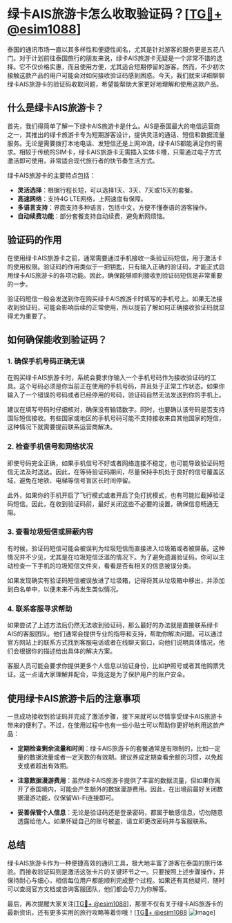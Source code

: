 # 绿卡AIS旅游卡怎么收取验证码？[[TG💪+ @esim1088](https://t.me/s/esim1088)]

泰国的通讯市场一直以其多样性和便捷性闻名，尤其是针对游客的服务更是五花八门。对于计划前往泰国旅行的朋友来说，绿卡AIS旅游卡无疑是一个非常不错的选择。它不仅价格实惠，而且使用方便，尤其适合短期停留的游客。然而，不少初次接触这款产品的用户可能会对如何接收验证码感到困惑。今天，我们就来详细聊聊绿卡AIS旅游卡的验证码收取问题，希望能帮助大家更好地理解和使用这款产品。

## 什么是绿卡AIS旅游卡？

首先，我们得简单了解一下绿卡AIS旅游卡是什么。AIS是泰国最大的电信运营商之一，其推出的绿卡旅游卡专为短期游客设计，提供灵活的通话、短信和数据流量服务。无论是需要拨打本地电话、发短信还是上网冲浪，绿卡AIS都能满足你的需求。相较于传统的SIM卡，绿卡AIS旅游卡无需插入实体卡槽，只需通过电子方式激活即可使用，非常适合现代旅行者的快节奏生活方式。

绿卡AIS旅游卡的主要特点包括：

- **灵活选择**：根据行程长短，可以选择1天、3天、7天或15天的套餐。
- **高速网络**：支持4G LTE网络，上网速度有保障。
- **多语言支持**：界面支持多种语言，包括中文，方便不懂泰语的游客操作。
- **自动续费功能**：部分套餐支持自动续费，避免断网烦恼。

## 验证码的作用

在使用绿卡AIS旅游卡之前，通常需要通过手机接收一条验证码短信，用于激活卡的使用权限。验证码的作用类似于一把钥匙，只有输入正确的验证码，才能正式启用绿卡AIS旅游卡的各项功能。因此，确保能够顺利接收到验证码短信是非常重要的一步。

验证码短信一般会发送到你在购买绿卡AIS旅游卡时填写的手机号上。如果无法接收到验证码，可能会影响后续的正常使用，所以提前了解如何正确接收验证码就显得尤为重要了。

## 如何确保能收到验证码？

### 1. 确保手机号码正确无误

在购买绿卡AIS旅游卡时，系统会要求你输入一个手机号码作为接收验证码的工具。这个号码必须是你当前正在使用的手机号码，并且处于正常工作状态。如果你输入了一个错误的号码或者已经停用的号码，验证码自然无法发送到你的手机上。

建议在填写号码时仔细核对，确保没有输错数字。同时，也要确认该号码是否支持国际短信接收。有些国家或地区的手机号码可能不支持接收来自其他国家的短信，这种情况下就需要提前联系运营商解决。

### 2. 检查手机信号和网络状况

即使号码完全正确，如果手机信号不好或者网络连接不稳定，也可能导致验证码短信无法及时送达。因此，在等待验证码期间，尽量保持手机处于良好的信号覆盖区域，避免在地铁、电梯等信号盲区长时间停留。

此外，如果你的手机开启了飞行模式或者开启了免打扰模式，也有可能拦截掉验证码短信。因此，在收到验证码前，最好关闭这些不必要的设置，确保信息畅通无阻。

### 3. 查看垃圾短信或屏蔽内容

有时候，验证码短信可能会被误判为垃圾短信而直接进入垃圾箱或者被屏蔽。这种情况并不少见，尤其是在垃圾短信泛滥的情况下。为了避免遗漏验证码，你可以主动检查一下手机的垃圾短信文件夹，看看是否有相关的信息被误分类。

如果发现确实有验证码短信被误放进了垃圾箱，记得将其从垃圾箱中移出，并添加到白名单中，以便未来不再发生类似情况。

### 4. 联系客服寻求帮助

如果尝试了上述方法后仍然无法收到验证码，那么最好的办法就是直接联系绿卡AIS的客服团队。他们通常会提供专业的指导和支持，帮助你解决问题。可以通过官方网站上的联系方式找到客服电话或者在线聊天窗口，向他们说明具体情况，他们会根据你的描述给出具体的解决方案。

客服人员可能会要求你提供更多个人信息以验证身份，比如护照号或者其他购票凭证。这一点请大家理解并配合，毕竟这是为了保护用户的账户安全。

## 使用绿卡AIS旅游卡后的注意事项

一旦成功接收到验证码并完成了激活步骤，接下来就可以尽情享受绿卡AIS旅游卡带来的便利了。不过，在使用过程中也有一些小贴士可以帮助你更好地利用这款产品：

- **定期检查剩余流量和时间**：绿卡AIS旅游卡的套餐通常是有限制的，比如一定量的数据流量或者一定天数的有效期。建议养成定期查看余额的习惯，以免超支或者超出有效期。
  
- **注意数据漫游费用**：虽然绿卡AIS旅游卡提供了丰富的数据流量，但如果你离开了泰国境内，可能会产生额外的数据漫游费用。因此，在出境前最好关闭数据漫游功能，仅保留Wi-Fi连接即可。

- **妥善保管个人信息**：无论是验证码还是登录密码，都属于敏感信息，切勿随意透露给他人。如果怀疑自己的账号被盗，请立即更改密码并与客服联系。

## 总结

绿卡AIS旅游卡作为一种便捷高效的通讯工具，极大地丰富了游客在泰国的旅行体验。而接收验证码则是激活这张卡片的关键环节之一。只要按照上述步骤操作，并保持耐心与细心，相信每位用户都能顺利完成整个过程。如果还有其他疑问，随时可以查阅官方文档或咨询客服团队，他们都会尽力为你解答。

最后，再次提醒大家关注[[TG💪+ @esim1088](https://t.me/s/esim1088)]，那里不仅有关于绿卡AIS旅游卡的最新资讯，还有更多实用的旅行攻略等着你哦！[[TG💪+ @esim1088](https://t.me/s/esim1088) ![Image](https://i.postimg.cc/4NQfJmqS/Snipaste-2025-05-13-00-14-12.png)]